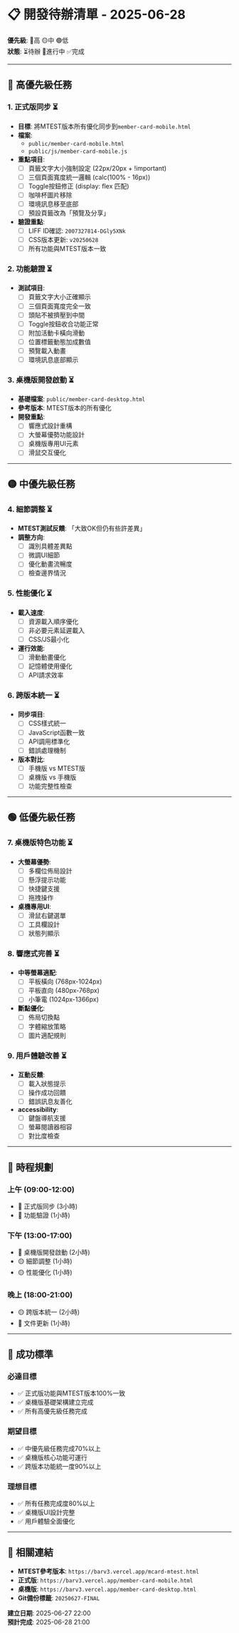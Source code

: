 # 📋 開發待辦清單 - 2025-06-28

**優先級**: 🔴高 🟡中 🟢低  
**狀態**: ⏳待辦 🔄進行中 ✅完成

---

## 🔴 **高優先級任務**

### 1. **正式版同步** ⏳
- **目標**: 將MTEST版本所有優化同步到`member-card-mobile.html`
- **檔案**: 
  - `public/member-card-mobile.html`
  - `public/js/member-card-mobile.js`
- **重點項目**:
  - [ ] 頁籤文字大小強制設定 (22px/20px + !important)
  - [ ] 三個頁面寬度統一邏輯 (calc(100% - 16px))
  - [ ] Toggle按鈕修正 (display: flex 匹配)
  - [ ] 咖啡杯圖片移除
  - [ ] 環境訊息移至底部
  - [ ] 預設頁籤改為「預覽及分享」
- **驗證重點**:
  - [ ] LIFF ID確認: `2007327814-DGly5XNk`
  - [ ] CSS版本更新: `v20250628`
  - [ ] 所有功能與MTEST版本一致

### 2. **功能驗證** ⏳
- **測試項目**:
  - [ ] 頁籤文字大小正確顯示
  - [ ] 三個頁面寬度完全一致
  - [ ] 頭貼不被擠壓到中間
  - [ ] Toggle按鈕收合功能正常
  - [ ] 附加活動卡橫向滑動
  - [ ] 位置標籤動態加成數值
  - [ ] 預覽載入動畫
  - [ ] 環境訊息底部顯示

### 3. **桌機版開發啟動** ⏳
- **基礎檔案**: `public/member-card-desktop.html`
- **參考版本**: MTEST版本的所有優化
- **開發重點**:
  - [ ] 響應式設計重構
  - [ ] 大螢幕優勢功能設計
  - [ ] 桌機版專用UI元素
  - [ ] 滑鼠交互優化

---

## 🟡 **中優先級任務**

### 4. **細節調整** ⏳
- **MTEST測試反饋**: 「大致OK但仍有些許差異」
- **調整方向**:
  - [ ] 識別具體差異點
  - [ ] 微調UI細節
  - [ ] 優化動畫流暢度
  - [ ] 檢查邊界情況

### 5. **性能優化** ⏳
- **載入速度**:
  - [ ] 資源載入順序優化
  - [ ] 非必要元素延遲載入
  - [ ] CSS/JS最小化
- **運行效能**:
  - [ ] 滑動動畫優化
  - [ ] 記憶體使用優化
  - [ ] API請求效率

### 6. **跨版本統一** ⏳
- **同步項目**:
  - [ ] CSS樣式統一
  - [ ] JavaScript函數一致
  - [ ] API調用標準化
  - [ ] 錯誤處理機制
- **版本對比**:
  - [ ] 手機版 vs MTEST版
  - [ ] 桌機版 vs 手機版
  - [ ] 功能完整性檢查

---

## 🟢 **低優先級任務**

### 7. **桌機版特色功能** ⏳
- **大螢幕優勢**:
  - [ ] 多欄位佈局設計
  - [ ] 懸浮提示功能
  - [ ] 快捷鍵支援
  - [ ] 拖拽操作
- **桌機專用UI**:
  - [ ] 滑鼠右鍵選單
  - [ ] 工具欄設計
  - [ ] 狀態列顯示

### 8. **響應式完善** ⏳
- **中等螢幕適配**:
  - [ ] 平板橫向 (768px-1024px)
  - [ ] 平板直向 (480px-768px)
  - [ ] 小筆電 (1024px-1366px)
- **斷點優化**:
  - [ ] 佈局切換點
  - [ ] 字體縮放策略
  - [ ] 圖片適配規則

### 9. **用戶體驗改善** ⏳
- **互動反饋**:
  - [ ] 載入狀態提示
  - [ ] 操作成功回饋
  - [ ] 錯誤訊息友善化
- **accessibility**:
  - [ ] 鍵盤導航支援
  - [ ] 螢幕閱讀器相容
  - [ ] 對比度檢查

---

## 📅 **時程規劃**

### **上午 (09:00-12:00)**
- 🔴 正式版同步 (3小時)
- 🔴 功能驗證 (1小時)

### **下午 (13:00-17:00)**
- 🔴 桌機版開發啟動 (2小時)
- 🟡 細節調整 (1小時)
- 🟡 性能優化 (1小時)

### **晚上 (18:00-21:00)**
- 🟡 跨版本統一 (2小時)
- 📝 文件更新 (1小時)

---

## 🎯 **成功標準**

### **必達目標**
- ✅ 正式版功能與MTEST版本100%一致
- ✅ 桌機版基礎架構建立完成
- ✅ 所有高優先級任務完成

### **期望目標**
- ✅ 中優先級任務完成70%以上
- ✅ 桌機版核心功能可運行
- ✅ 跨版本功能統一度90%以上

### **理想目標**
- ✅ 所有任務完成度80%以上
- ✅ 桌機版UI設計完整
- ✅ 用戶體驗全面優化

---

## 🔗 **相關連結**

- **MTEST參考版本**: `https://barv3.vercel.app/mcard-mtest.html`
- **正式版**: `https://barv3.vercel.app/member-card-mobile.html`
- **桌機版**: `https://barv3.vercel.app/member-card-desktop.html`
- **Git備份標籤**: `20250627-FINAL`

**建立日期**: 2025-06-27 22:00  
**預計完成**: 2025-06-28 21:00 